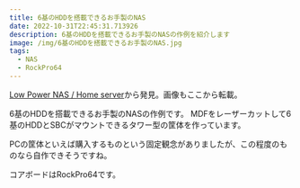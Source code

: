 ```yaml
---
title: 6基のHDDを搭載できるお手製のNAS
date: 2022-10-31T22:45:31.713926
description: 6基のHDDを搭載できるお手製のNASの作例を紹介します
image: /img/6基のHDDを搭載できるお手製のNAS.jpg
tags:
  - NAS
  - RockPro64
---
```

[Low Power NAS / Home server](https://hackaday.io/project/187680-low-power-nas-home-server)から発見。画像もここから転載。

6基のHDDを搭載できるお手製のNASの作例です。
MDFをレーザーカットして6基のHDDとSBCがマウントできるタワー型の筐体を作っています。

PCの筐体といえば購入するものという固定観念がありましたが、この程度のものなら自作できそうですね。

コアボードはRockPro64です。


